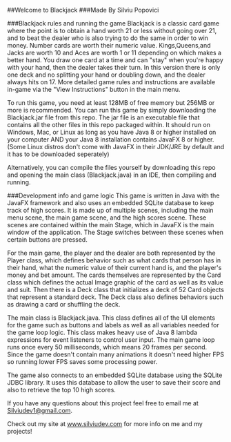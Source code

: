 ##Welcome to Blackjack
###Made By Silviu Popovici

###Blackjack rules and running the game
Blackjack is a classic card game where the point is to obtain a hand worth 21 or less without going over 21, 
and to beat the dealer who is also trying to do the same in order to win money. Number cards are worth their 
numeric value. Kings,Queens,and Jacks are worth 10 and Aces are worth 1 or 11 depending on which makes a better 
hand. You draw one card at a time and can "stay" when you're happy with your hand, then the dealer takes their 
turn. In this version there is only one deck and no splitting your hand or doubling down, and the dealer always 
hits on 17. More detailed game rules and instructions are available in-game via the "View Instructions" button 
in the main menu.

To run this game, you need at least 128MB of free memory but 256MB or more is recommended. You can run this 
game by simply downloading the Blackjack.jar file from this repo. The jar file is an executable file that 
contains all the other files in this repo packaged within. It should run on Windows, Mac, or Linux as long as 
you have Java 8 or higher installed on your computer AND your Java 8 installation contains JavaFX 8 or higher. 
(Some Linux distros don't come with JavaFX in their JDK/JRE by default and it has to be downloaded seperately)

Alternatively, you can compile the files yourself by downloading this repo and opening the main class 
(Blackjack.java) in an IDE, then compiling and running.

###Development info and game logic
This game is written in Java with the JavaFX framework and also uses an embedded SQLite database to keep track 
of high scores. It is made up of multiple scenes, including the main menu scene, the main game scene, and the 
high scores scene. These scenes are contained within the main Stage, which in JavaFX is the main window of the 
application. The Stage switches between these scenes when certain buttons are pressed. 

For the main game, the player and the dealer are both represented by the Player class, which defines behavior 
such as what cards that person has in their hand, what the numeric value of their current hand is, and the 
player's money and bet amount. The cards themselves are represented by the Card class which defines the actual 
Image graphic of the card as well as its value and suit. Then there is a Deck class that initializes a deck of 
52 Card objects that represent a standard deck. The Deck class also defines behaviors such as drawing a card or 
shuffling the deck.

The main class is Blackjack.java. This class defines all of the UI elements for the game such as buttons and 
labels as well as all variables needed for the game loop logic. This class makes heavy use of Java 8 lambda 
expressions for event listeners to control user input. The main game loop runs once every 50 milliseconds, 
which means 20 frames per second. Since the game doesn't contain many animations it doesn't need higher FPS so 
running lower FPS saves some processing power.

The game also connects to an embedded SQLite database using the SQLite JDBC library. It uses this database to 
allow the user to save their score and also to retrieve the top 10 high scores.

If you have any questions about this project feel free to email me at Silviudev1@gmail.com. 

Check out my site at www.silviudev.com for more info on me and my projects! 
